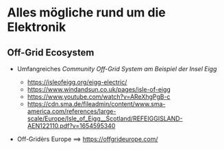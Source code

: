 # Alles mögliche rund um die Elektronik

## Off-Grid Ecosystem
- Umfangreiches *Community Off-Grid System am Beispiel der Insel Eigg*
  - https://isleofeigg.org/eigg-electric/
  - https://www.windandsun.co.uk/pages/isle-of-eigg
  - https://www.youtube.com/watch?v=AReXhgPgB-c
  - https://cdn.sma.de/fileadmin/content/www.sma-america.com/references/large-scale/Europe/Isle_of_Eigg__Scotland/REFEIGGISLAND-AEN122110.pdf?v=1654595340
 
- Off-Gridèrs Europe ==> https://offgrideurope.com/ 


